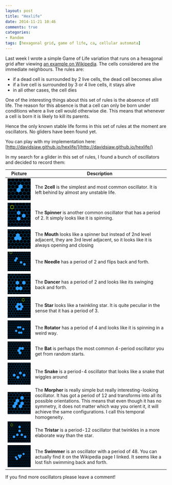 ```yaml
---
layout: post
title: "Hexlife"
date: 2014-11-21 10:46
comments: true
categories: 
- Random
tags: [hexagonal grid, game of life, ca, cellular automata]
---
```


Last week I wrote a simple Game of Life variation that runs on a hexagonal grid after viewing [an example on Wikipedia](http://en.wikipedia.org/wiki/Conway's_Game_of_Life#mediaviewer/File:Oscillator.gif). The cells considered are the immediate neighbours. The rules are:

- if a dead cell is surrounded by 2 live cells, the dead cell becomes alive
- if a live cell is surrounded by 3 or 4 live cells, it stays alive
- in all other cases, the cell dies

One of the interesting things about this set of rules is the absence of still life. The reason for this absence is that a cell can only be born under conditions where a live cell would otherwise die. This means that whenever a cell is born it is likely to kill its parents.

Hence the only known stable life forms in this set of rules at the moment are oscillators. No gliders have been found yet.

You can play with my implementation here: [http://davidsiaw.github.io/hexlife/](http://davidsiaw.github.io/hexlife/)

In my search for a glider in this set of rules, I found a bunch of oscillators and decided to record them:

 Picture                                     | Description 
---------------------------------------------|--------------
![Alt text](/images/hexlife/2cell.png)        | The **2cell** is the simplest and most common oscillator. It is left behind by almost any unstable life.
![Alt text](/images/hexlife/spinner.png)      | The **Spinner** is another common oscillator that has a period of 2. It simply looks like it is spinning.
![Alt text](/images/hexlife/mouth.png)        | The **Mouth** looks like a spinner but instead of 2nd level adjacent, they are 3rd level adjacent, so it looks like it is always opening and closing
![Alt text](/images/hexlife/needle.png)       | The **Needle** has a period of 2 and flips back and forth.
![Alt text](/images/hexlife/dancer.png)       | The **Dancer** has a period of 2 and looks like its swinging back and forth.
![Alt text](/images/hexlife/star.png)         | The **Star** looks like a twinkling star. It is quite peculiar in the sense that it has a period of 3.
![Alt text](/images/hexlife/rotator.png)      | The **Rotator** has a period of 4 and looks like it is spinning in a weird way.
![Alt text](/images/hexlife/bat.png)          | The **Bat** is perhaps the most common 4-period oscillator you get from random starts.
![Alt text](/images/hexlife/snake.png)        | The **Snake** is a period-4 oscillator that looks like a snake that wiggles around
![Alt text](/images/hexlife/morpher.png)      | The **Morpher** is really simple but really interesting-looking oscillator. It has got a period of 12 and transforms into all its possible orientations. This means that even though it has no symmetry, it does not matter which way you orient it, it will achieve the same configurations. I call this temporal homogeneity.
![Alt text](/images/hexlife/tristar.png)      | The **Tristar** is a period-12 oscillator that twinkles in a more elaborate way than the star.
![Alt text](/images/hexlife/swimmer.png)      | The **Swimmer** is an oscillator with a period of 48. You can actually find it on the Wikipedia page I linked. It seems like a lost fish swimming back and forth.

If you find more oscillators please leave a comment!
